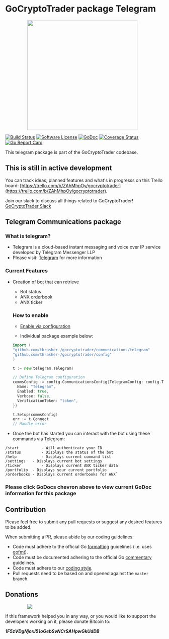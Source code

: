 # GoCryptoTrader package Telegram

<img src="https://github.com/thrasher-/gocryptotrader/blob/master/web/src/assets/page-logo.png?raw=true" width="350px" height="350px" hspace="70">


[![Build Status](https://travis-ci.org/thrasher-/gocryptotrader.svg?branch=master)](https://travis-ci.org/thrasher-/gocryptotrader)
[![Software License](https://img.shields.io/badge/License-MIT-orange.svg?style=flat-square)](https://github.com/thrasher-/gocryptotrader/blob/master/LICENSE)
[![GoDoc](https://godoc.org/github.com/thrasher-/gocryptotrader?status.svg)](https://godoc.org/github.com/thrasher-/gocryptotrader/communications/telegram)
[![Coverage Status](http://codecov.io/github/thrasher-/gocryptotrader/coverage.svg?branch=master)](http://codecov.io/github/thrasher-/gocryptotrader?branch=master)
[![Go Report Card](https://goreportcard.com/badge/github.com/thrasher-/gocryptotrader)](https://goreportcard.com/report/github.com/thrasher-/gocryptotrader)


This telegram package is part of the GoCryptoTrader codebase.

## This is still in active development

You can track ideas, planned features and what's in progresss on this Trello board: [https://trello.com/b/ZAhMhpOy/gocryptotrader](https://trello.com/b/ZAhMhpOy/gocryptotrader).

Join our slack to discuss all things related to GoCryptoTrader! [GoCryptoTrader Slack](https://join.slack.com/t/gocryptotrader/shared_invite/enQtNTQ5NDAxMjA2Mjc5LTQyYjIxNGVhMWU5MDZlOGYzMmE0NTJmM2MzYWY5NGMzMmM4MzUwNTBjZTEzNjIwODM5NDcxODQwZDljMGQyNGY)

## Telegram Communications package

### What is telegram?

+ Telegram is a cloud-based instant messaging and voice over IP service
developed by Telegram Messenger LLP
+ Please visit: [Telegram](https://telegram.org/) for more information

### Current Features

+ Creation of bot that can retrieve
  - Bot status
  - ANX orderbook
  - ANX ticker

  ### How to enable

  + [Enable via configuration](https://github.com/thrasher-/gocryptotrader/tree/master/config#enable-communications-via-config-example)

  + Individual package example below:
  ```go
  import (
  "github.com/thrasher-/gocryptotrader/communications/telegram"
  "github.com/thrasher-/gocryptotrader/config"
  )

  t := new(telegram.Telegram)

  // Define Telegram configuration
  commsConfig := config.CommunicationsConfig{TelegramConfig: config.TelegramConfig{
    Name: "Telegram",
  	Enabled: true,
  	Verbose: false,
    VerificationToken: "token",
  }}

  t.Setup(commsConfig)
  err := t.Connect
  // Handle error
  ```

+ Once the bot has started you can interact with the bot using these commands
via Telegram:

```
/start  		- Will authenticate your ID
/status 		- Displays the status of the bot
/help 			- Displays current command list
/settings 	- Displays current bot settings
/ticker 		- Displays current ANX ticker data
/portfolio	- Displays your current portfolio
/orderbooks - Displays current orderbooks for ANX`
```

### Please click GoDocs chevron above to view current GoDoc information for this package

## Contribution

Please feel free to submit any pull requests or suggest any desired features to be added.

When submitting a PR, please abide by our coding guidelines:

+ Code must adhere to the official Go [formatting](https://golang.org/doc/effective_go.html#formatting) guidelines (i.e. uses [gofmt](https://golang.org/cmd/gofmt/)).
+ Code must be documented adhering to the official Go [commentary](https://golang.org/doc/effective_go.html#commentary) guidelines.
+ Code must adhere to our [coding style](https://github.com/thrasher-/gocryptotrader/blob/master/doc/coding_style.md).
+ Pull requests need to be based on and opened against the `master` branch.

## Donations

<img src="https://github.com/thrasher-/gocryptotrader/blob/master/web/src/assets/donate.png?raw=true" hspace="70">

If this framework helped you in any way, or you would like to support the developers working on it, please donate Bitcoin to:

***1F5zVDgNjorJ51oGebSvNCrSAHpwGkUdDB***


